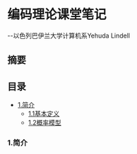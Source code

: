 # 编码理论课堂笔记
--以色列巴伊兰大学计算机系Yehuda Lindell
## 摘要

## 目录
* [1.简介](#1)
  * [1.1基本定义](#1.1)
  * [1.2概率模型](#1.2)



<h3 id=‘1’>1.简介</h3>
